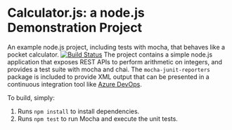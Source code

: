 Calculator.js: a node.js Demonstration Project
==============================================
An example node.js project, including tests with mocha, that behaves like
a pocket calculator.
[![Build Status](https://dev.azure.com/sjdlabmarch2021/Agile%20Planning%20and%20Portfolio%20Management%20with%20Azure%20Boards/_apis/build/status/MODAdmin60091.calculator?branchName=master)](https://dev.azure.com/sjdlabmarch2021/Agile%20Planning%20and%20Portfolio%20Management%20with%20Azure%20Boards/_build/latest?definitionId=10&branchName=master)
The project contains a simple node.js application that exposes REST APIs
to perform arithmetic on integers, and provides a test suite with mocha
and chai.  The `mocha-junit-reporters` package is included to provide XML
output that can be presented in a continuous integration tool like
[Azure DevOps](https://azure.com/devops).

To build, simply:

1. Runs `npm install` to install dependencies.
2. Runs `npm test` to run Mocha and execute the unit tests.

